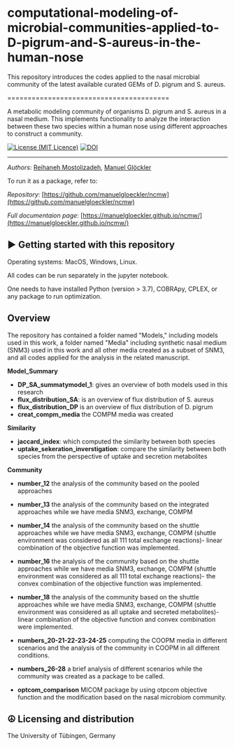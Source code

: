 # computational-modeling-of-microbial-communities-applied-to-D-pigrum-and-S-aureus-in-the-human-nose
This repository introduces the codes applied to the nasal microbial community of the latest available curated GEMs of D. pigrum and S. aureus. 

========================================

A metabolic modeling community of organisms D. pigrum and S. aureus in a nasal medium. 
This implements functionality to analyze the interaction between these two species within a human nose using different approaches to construct a community.

[![License (MIT Licence)](https://img.shields.io/badge/license-MIT-blue.svg?style=plastic)](https://opensource.org/licenses/MIT)
[![DOI](https://zenodo.org/badge/457820953.svg)](https://zenodo.org/badge/latestdoi/457820953)

----
*Authors*: [Reihaneh Mostolizadeh](https://uni-tuebingen.de/en/fakultaeten/mathematisch-naturwissenschaftliche-fakultaet/fachbereiche/informatik/lehrstuehle/systems-biology/team/dr-reihaneh-mostolizadeh/),
[Manuel Glöckler](https://uni-tuebingen.de/en/fakultaeten/mathematisch-naturwissenschaftliche-fakultaet/fachbereiche/informatik/lehrstuehle/systems-biology/team/)

To run it as a package, refer to: 

*Repository*: [https://github.com/manuelgloeckler/ncmw](https://github.com/manuelgloeckler/ncmw)

*Full documentaion page*: [https://manuelgloeckler.github.io/ncmw/](https://manuelgloeckler.github.io/ncmw/)



► Getting started with this repository
----------------------------

Operating systems: MacOS, Windows, Linux.

All codes can be run separately in the jupyter notebook.

One needs to have installed Python (version > 3.7), COBRApy, CPLEX, or any package to run optimization.


Overview
--------

The repository has contained a folder named "Models," including models used in this work, a folder named "Media" including synthetic nasal medium (SNM3) used in this work and all other media created as a subset of SNM3, and all codes applied for the analysis in the related manuscript. 

**Model_Summary**

- **DP_SA_summatymodel_1**:
    gives an overview of both models used in this research
- **flux_distribution_SA**:
    is an overview of flux distribution of S. aureus 
- **flux_distribution_DP**
    is an overview of flux distribution of D. pigrum 
- **creat_compm_media**
    the COMPM media was created  
    
 **Similarity** 
  
- **jaccard_index**:
    which computed the similarity between both species 
- **uptake_sekeration_inverstigation**: 
    compare the similarity between both species from the perspective of uptake and secretion metabolites

 **Community** 

- **number_12** the analysis of the community based on the pooled approaches
       
- **number_13** the analysis of the community based on the integrated approaches while we have media SNM3, exchange, COMPM
        
- **number_14** the analysis of the community based on the shuttle approaches while we have media SNM3, exchange, COMPM (shuttle environment was considered as all 111 total exchange reactions)- linear combination of the objective function was implemented.
 
- **number_16** the analysis of the community based on the shuttle approaches while we have media SNM3, exchange, COMPM (shuttle environment was considered as all 111 total exchange reactions)- the convex combination of the objective function was implemented.

- **number_18** the analysis of the community based on the shuttle approaches while we have media SNM3, exchange, COMPM (shuttle environment was considered as all uptake and secreted metabolites)- linear combination of the objective function and convex combination were implemented.
 
- **numbers_20-21-22-23-24-25** computing the COOPM media in different scenarios and the analysis of the community in COOPM in all different conditions.

- **numbers_26-28** a brief analysis of different scenarios while the community was created as a package to be called.

- **optcom_comparison**  MICOM package by using otpcom objective function and the modification based on the nasal microbiom community.

☮ Licensing and distribution
----------------------------

The University of Tübingen, Germany

